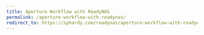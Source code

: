 ```yaml
---
title: Aperture Workflow with ReadyNAS
permalink: /aperture-workflow-with-readynas/
redirect_to: https://sphardy.com/readynas/aperture-workflow-with-readynas/
---
```

